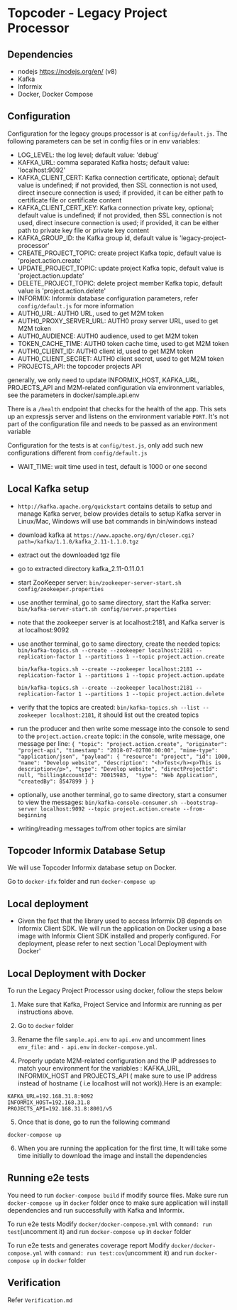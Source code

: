 # Topcoder - Legacy Project Processor

## Dependencies

- nodejs https://nodejs.org/en/ (v8)
- Kafka
- Informix
- Docker, Docker Compose

## Configuration

Configuration for the legacy groups processor is at `config/default.js`.
The following parameters can be set in config files or in env variables:
- LOG_LEVEL: the log level; default value: 'debug'
- KAFKA_URL: comma separated Kafka hosts; default value: 'localhost:9092'
- KAFKA_CLIENT_CERT: Kafka connection certificate, optional; default value is undefined;
    if not provided, then SSL connection is not used, direct insecure connection is used;
    if provided, it can be either path to certificate file or certificate content
- KAFKA_CLIENT_CERT_KEY: Kafka connection private key, optional; default value is undefined;
    if not provided, then SSL connection is not used, direct insecure connection is used;
    if provided, it can be either path to private key file or private key content
- KAFKA_GROUP_ID: the Kafka group id, default value is 'legacy-project-processor'
- CREATE_PROJECT_TOPIC: create project Kafka topic, default value is 'project.action.create'
- UPDATE_PROJECT_TOPIC: update project Kafka topic, default value is 'project.action.update'
- DELETE_PROJECT_TOPIC: delete project member Kafka topic, default value is 'project.action.delete'
- INFORMIX: Informix database configuration parameters, refer `config/default.js` for more information
- AUTH0_URL: AUTH0 URL, used to get M2M token
- AUTH0_PROXY_SERVER_URL: AUTH0 proxy server URL, used to get M2M token
- AUTH0_AUDIENCE: AUTH0 audience, used to get M2M token
- TOKEN_CACHE_TIME: AUTH0 token cache time, used to get M2M token
- AUTH0_CLIENT_ID: AUTH0 client id, used to get M2M token
- AUTH0_CLIENT_SECRET: AUTH0 client secret, used to get M2M token
- PROJECTS_API: the topcoder projects API

generally, we only need to update INFORMIX_HOST, KAFKA_URL, PROJECTS_API and M2M-related configuration via environment variables, see the parameters in docker/sample.api.env

There is a `/health` endpoint that checks for the health of the app. This sets up an expressjs server and listens on the environment variable `PORT`. It's not part of the configuration file and needs to be passed as an environment variable

Configuration for the tests is at `config/test.js`, only add such new configurations different from `config/default.js`
- WAIT_TIME: wait time used in test, default is 1000 or one second

## Local Kafka setup

- `http://kafka.apache.org/quickstart` contains details to setup and manage Kafka server,
  below provides details to setup Kafka server in Linux/Mac, Windows will use bat commands in bin/windows instead
- download kafka at `https://www.apache.org/dyn/closer.cgi?path=/kafka/1.1.0/kafka_2.11-1.1.0.tgz`
- extract out the downloaded tgz file
- go to extracted directory kafka_2.11-0.11.0.1
- start ZooKeeper server:
  `bin/zookeeper-server-start.sh config/zookeeper.properties`
- use another terminal, go to same directory, start the Kafka server:
  `bin/kafka-server-start.sh config/server.properties`
- note that the zookeeper server is at localhost:2181, and Kafka server is at localhost:9092
- use another terminal, go to same directory, create the needed topics:
  `bin/kafka-topics.sh --create --zookeeper localhost:2181 --replication-factor 1 --partitions 1 --topic project.action.create`

  `bin/kafka-topics.sh --create --zookeeper localhost:2181 --replication-factor 1 --partitions 1 --topic project.action.update`

  `bin/kafka-topics.sh --create --zookeeper localhost:2181 --replication-factor 1 --partitions 1 --topic project.action.delete`

- verify that the topics are created:
  `bin/kafka-topics.sh --list --zookeeper localhost:2181`,
  it should list out the created topics
- run the producer and then write some message into the console to send to the `project.action.create` topic:
  in the console, write message, one message per line:
  `{ "topic": "project.action.create", "originator": "project-api", "timestamp": "2018-07-02T00:00:00", "mime-type": "application/json", "payload": { "resource": "project", "id": 1000, "name": "Develop website", "description": "<h>Test</h><p>This is description</p>", "type": "Develop website", "directProjectId": null, "billingAccountId": 70015983,  "type": "Web Application", "createdBy": 8547899 } }`
- optionally, use another terminal, go to same directory, start a consumer to view the messages:
  `bin/kafka-console-consumer.sh --bootstrap-server localhost:9092 --topic project.action.create --from-beginning`
- writing/reading messages to/from other topics are similar

## Topcoder Informix Database Setup
We will use Topcoder Informix database setup on Docker.

Go to `docker-ifx` folder and run `docker-compose up`

## Local deployment
- Given the fact that the library used to access Informix DB depends on Informix Client SDK.
We will run the application on Docker using a base image with Informix Client SDK installed and properly configured.
For deployment, please refer to next section 'Local Deployment with Docker'

## Local Deployment with Docker

To run the Legacy Project Processor using docker, follow the steps below

1. Make sure that Kafka, Project Service and Informix are running as per instructions above.

2. Go to `docker` folder

3. Rename the file `sample.api.env` to `api.env` and uncomment lines `env_file:` and `- api.env` in `docker-compose.yml`.

4. Properly update M2M-related configuration and the IP addresses to match your environment for the variables : KAFKA_URL, INFORMIX_HOST and PROJECTS_API ( make sure to use IP address instead of hostname ( i.e localhost will not work)).Here is an example:
```
KAFKA_URL=192.168.31.8:9092
INFORMIX_HOST=192.168.31.8
PROJECTS_API=192.168.31.8:8001/v5
```

5. Once that is done, go to run the following command

```
docker-compose up
```

6. When you are running the application for the first time, It will take some time initially to download the image and install the dependencies

## Running e2e tests
You need to run `docker-compose build` if modify source files.
Make sure run `docker-compose up` in `docker` folder once to make sure application will install dependencies and run successfully with Kafka and Informix.

To run e2e tests
Modify `docker/docker-compose.yml` with `command: run test`(uncomment it) and run `docker-compose up` in `docker` folder

To run e2e tests and generates coverage report
Modify `docker/docker-compose.yml` with `command: run test:cov`(uncomment it) and run `docker-compose up` in `docker` folder

## Verification
Refer `Verification.md`
